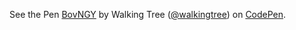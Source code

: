 <p data-height="268" data-theme-id="0" data-slug-hash="BovNGY" data-default-tab="result" data-user="walkingtree" class='codepen'>See the Pen <a href='http://codepen.io/walkingtree/pen/BovNGY/'>BovNGY</a> by Walking Tree (<a href='http://codepen.io/walkingtree'>@walkingtree</a>) on <a href='http://codepen.io'>CodePen</a>.</p>
<script async src="//assets.codepen.io/assets/embed/ei.js"></script>
